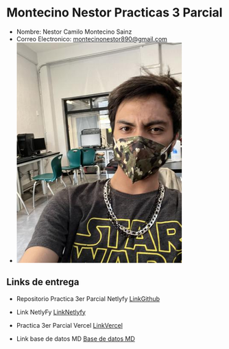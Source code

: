 # Montecino Nestor Practicas 3 Parcial

- Nombre: Nestor Camilo Montecino Sainz
- Correo Electronico: montecinonestor890@gmail.com
- ![Foto mia](multimedia/domer.jpg)<br>


## Links de entrega 

- Repositorio Practica 3er Parcial Netlyfy 
[LinkGithub](https://github.com/LDom890/SitioWebAstro)

- Link NetlyFy
[LinkNetlyfy](https://main--grand-mermaid-9c9c7f.netlify.app/)


- Practica 3er Parcial Vercel
[LinkVercel](https://sitio-web-astro.vercel.app/)


- Link base de datos MD
[Base de datos MD](https://github.com/LDom890/montecino-nestor-practicas-3/blob/main/BasedeDatos.md)




